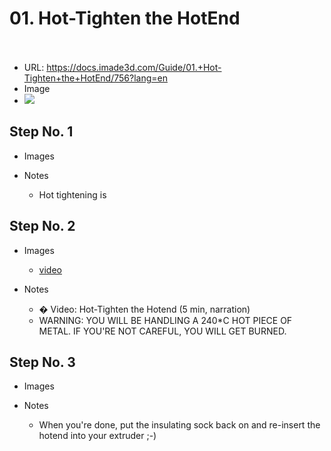 # 01. Hot-Tighten the HotEnd</u><br><br>

   - URL: https://docs.imade3d.com/Guide/01.+Hot-Tighten+the+HotEnd/756?lang=en
   - Image
   - ![](https://d17kynu4zpq5hy.cloudfront.net/igi/imade3d/WlmXXVrrkGZvJbiO.medium)


  ## Step No. 1

   - Images

   - Notes
     - Hot tightening is

  ## Step No. 2

   - Images
     - [video](https://dozuki-guide-objects.s3.amazonaws.com/igo/video/imade3d/StOCEwPpjoZ3kllE_MP4_720.mp4)

   - Notes
     - � Video: Hot-Tighten the Hotend (5 min, narration)
     - WARNING: YOU WILL BE HANDLING A 240*C HOT PIECE OF METAL. IF YOU'RE NOT CAREFUL, YOU WILL GET BURNED.

  ## Step No. 3

   - Images

   - Notes
     - When you're done, put the insulating sock  back on and re-insert the hotend into your extruder ;-)
